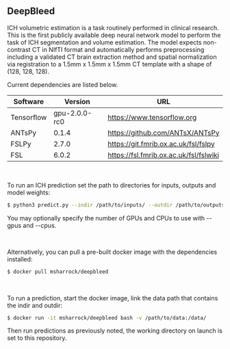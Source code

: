 ## DeepBleed

ICH volumetric estimation is a task routinely performed in clinical research. This is the first publicly available deep neural network model to perform the task of ICH segmentation and volume estimation. The model expects non-contrast CT in NIfTI format and automatically performs preprocessing including a validated CT brain extraction method and spatial normalization via registration to a 1.5mm x 1.5mm x 1.5mm CT template with a shape of (128, 128, 128). 
 <br/>


Current dependencies are listed below. 

Software | Version | URL
------------ | ------------- | -------------
Tensorflow | gpu-2.0.0-rc0 | https://www.tensorflow.org
ANTsPy | 0.1.4 | https://github.com/ANTsX/ANTsPy
FSLPy | 2.7.0 | https://git.fmrib.ox.ac.uk/fsl/fslpy
FSL | 6.0.2 | https://fsl.fmrib.ox.ac.uk/fsl/fslwiki
<br/>

To run an ICH prediction set the path to directories for inputs, outputs and model weights:
```bash
$ python3 predict.py --indir /path/to/inputs/ --outdir /path/to/outputs/ --weights /path/to/weights 
```
You may optionally specify the number of GPUs and CPUs to use with --gpus and --cpus.

<br/>

Alternatively, you can pull a pre-built docker image with the dependencies installed:
```bash
$ docker pull msharrock/deepbleed 
```

<br/>

To run a prediction, start the docker image, link the data path that contains the indir and outdir:
```bash
$ docker run -it msharrock/deepbleed bash -v /path/to/data:/data/ 
```
Then run predictions as previously noted, the working directory on launch is set to this repository.

